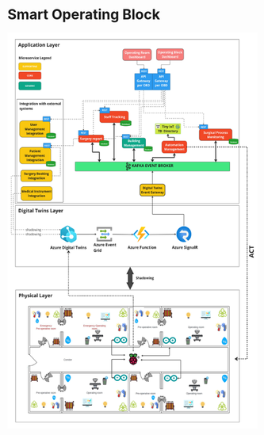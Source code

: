 # Smart Operating Block
<img src="https://github.com/SmartOperatingBlock/documentation/blob/main/imgs/architecture.jpg" width="550" height="800" />
